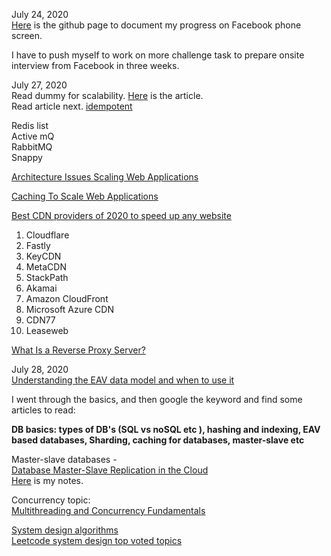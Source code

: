 July 24, 2020<br>
[Here](https://github.com/jianminchen/Leetcode_Julia/tree/master/Practice%20history/2020%20June%20to%20July%20Facebook%20phone%20screen) is the github page to document my progress on Facebook phone screen. <br>

I have to push myself to work on more challenge task to prepare onsite interview from Facebook in three weeks. 

July 27, 2020<br>
Read dummy for scalability. [Here](https://www.lecloud.net/post/9699762917/scalability-for-dummies-part-4-asynchronism) is the article.<br>
Read article next. [idempotent](http://joycse06.github.io/blog/2016/09/designing-good-background-jobs-idempotence/) <br>

Redis list<br>
Active mQ<br>
RabbitMQ<br>
Snappy <br>

[Architecture Issues Scaling Web Applications](http://venkateshcm.com/2014/05/Architecture-Issues-Scaling-Web-Applications/)<br>

[Caching To Scale Web Applications](http://venkateshcm.com/2014/05/Caching-To-Scale-Web-Applications/)<br>

[Best CDN providers of 2020 to speed up any website](https://www.techradar.com/news/the-best-cdns-of-2018)<br>
1. Cloudflare<br>
2. Fastly<br>
3. KeyCDN<br>
4. MetaCDN<br>
5. StackPath<br>
6. Akamai<br>
7. Amazon CloudFront<br>
8. Microsoft Azure CDN<br>
9. CDN77<br>
10. Leaseweb<br>

[What Is a Reverse Proxy Server?](https://www.nginx.com/resources/glossary/reverse-proxy-server/)<br>

July 28, 2020<br>
[Understanding the EAV data model and when to use it](https://inviqa.com/blog/understanding-eav-data-model-and-when-use-it)<br>

I went through the basics, and then google the keyword and find some articles to read:<br>

**DB basics: types of DB's (SQL vs noSQL etc ), hashing and indexing, EAV based databases, Sharding, caching for databases, master-slave etc**<br>

Master-slave databases - <br>
[Database Master-Slave Replication in the Cloud](https://mariadb.com/resources/blog/database-master-slave-replication-in-the-cloud/)<br> [Here](https://github.com/jianminchen/Leetcode_Julia/blob/master/Practice%20history/2020%20July%20to%20August%20Facebook%20onsite/DatabaseMaster-SlaveReplication.md) is my notes.

Concurrency topic:<br>
[Multithreading and Concurrency Fundamentals](https://www.educative.io/blog/multithreading-and-concurrency-fundamentals)<br>

[System design algorithms](https://github.com/resumejob/system-design-algorithms)<br>
[Leetcode system design top voted topics](https://leetcode.com/discuss/interview-question/system-design?currentPage=1&orderBy=most_votes&query=)<br>
